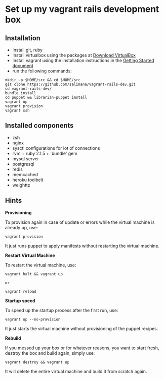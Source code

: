 Set up my vagrant rails development box
=======================================

Installation
------------

-	Install git, ruby
-	Install virtualbox using the packages at [Download VirtualBox](https://www.virtualbox.org/wiki/Downloads)
-	Install vagrant using the installation instructions in the [Getting Started document](http://www.vagrantup.com/downloads.html)
-	run the following commands:

```shell
mkdir -p $HOME/src && cd $HOME/src
git clone https://github.com/salimane/vagrant-rails-dev.git
cd vagrant-rails-dev/
bundle install
cd puppet && librarian-puppet install
vagrant up
vagrant provision
vagrant ssh
```

Installed components
--------------------

-	zsh
-	nginx
-	sysctl configurations for lot of connections
-	rvm + ruby 2.1.5 + 'bundle' gem
-	mysql server
-	postgresql
-	redis
-	memcached
-	heroku toolbelt
-	weighttp

Hints
-----

**Provisioning**

To provision again in case of update or errors while the virtual machine is already up, use:

```shell
vagrant provision
```

It just runs puppet to apply manifests without restarting the virtual machine.

**Restart Virtual Machine**

To restart the virtual machine, use:

```shell
vagrant halt && vagrant up

or

vagrant reload
```

**Startup speed**

To speed up the startup process after the first run, use:

```shell
vagrant up --no-provision
```

It just starts the virtual machine without provisioning of the puppet recipes.

**Rebuild**

If you messed up your box or for whatever reasons, you want to start fresh, destroy the box and build again, simply use:

```shell
vagrant destroy && vagrant up
```

It will delete the entire virtual machine and build it from scratch again.
